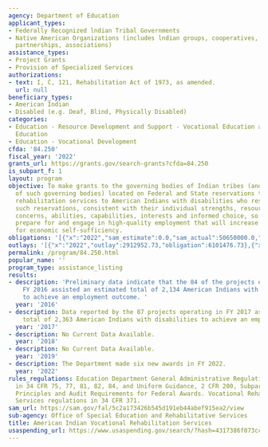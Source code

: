 ```yaml
---
agency: Department of Education
applicant_types:
- Federally Recognized lndian Tribal Governments
- Native American Organizations (includes lndian groups, cooperatives, corporations,
  partnerships, associations)
assistance_types:
- Project Grants
- Provision of Specialized Services
authorizations:
- text: I, C, 121, Rehabilitation Act of 1973, as amended.
  url: null
beneficiary_types:
- American Indian
- Disabled (e.g. Deaf, Blind, Physically Disabled)
categories:
- Education - Resource Development and Support - Vocational Education and Handicapped
  Education
- Education - Vocational Development
cfda: '84.250'
fiscal_year: '2022'
grants_url: https://grants.gov/search-grants?cfda=84.250
is_subpart_f: 1
layout: program
objective: To make grants to the governing bodies of Indian tribes (and consortia
  of such governing bodies) located on Federal and State reservations to provide vocational
  rehabilitation services to American Indians with disabilities who reside on or near
  such reservations, consistent with their individual strengths, resources, priorities,
  concerns, abilities, capabilities, interests and informed choice, so that they may
  prepare for and engage in high-quality employment that will increase opportunities
  for economic self-sufficiency.
obligations: '[{"x":"2022","sam_estimate":0.0,"sam_actual":50650000.0,"usa_spending_actual":48937750.0},{"x":"2023","sam_estimate":50650000.0,"sam_actual":0.0,"usa_spending_actual":46209024.74},{"x":"2024","sam_estimate":50649999.0,"sam_actual":0.0,"usa_spending_actual":16258433.44}]'
outlays: '[{"x":"2022","outlay":2912952.73,"obligation":6101476.73},{"x":"2023","outlay":0.0,"obligation":0.0},{"x":"2024","outlay":0.0,"obligation":0.0}]'
permalink: /program/84.250.html
popular_name: ''
program_type: assistance_listing
results:
- description: 'Preliminary data indicate that the 84 of the projects operating in
    FY 2016 assisted an estimated total of 2,134 American Indians with disabilities
    to achieve an employment outcome. '
  year: '2016'
- description: Data reported by the 87 projects operating in FY 2017 assisted an estimated
    total of 2,363 American Indians with disabilities to achieve an employment outcome.
  year: '2017'
- description: No Current Data Available.
  year: '2018'
- description: No Current Data Available.
  year: '2019'
- description: The Department made six new awards in FY 2022.
  year: '2022'
rules_regulations: Education Department General Administrative Regulations (EDGAR)
  in 34 CFR 75, 77, 81, 82, 84, and Uniform Guidance, 2 CFR 200, Subpart E – Cost
  Principles and Audit Requirements for Federal Awards. Vocational Rehabilitation
  Services regulations in 34 CFR 371.
sam_url: https://sam.gov/fal/5c2a173426b545d191eb44abef915ea2/view
sub-agency: Office of Special Education and Rehabilitative Services
title: American Indian Vocational Rehabilitation Services
usaspending_url: https://www.usaspending.gov/search/?hash=4317386f073ccda55d2647ca5888347e
---
```

